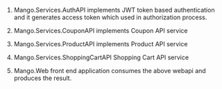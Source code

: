 1. Mango.Services.AuthAPI implements JWT token based authentication and it generates access token which used in authorization process.

2. Mango.Services.CouponAPI implements Coupon API service

3. Mango.Services.ProductAPI implements Product API service

4. Mango.Services.ShoppingCartAPI Shopping Cart API service

5. Mango.Web front end application consumes the above webapi and produces the result.

